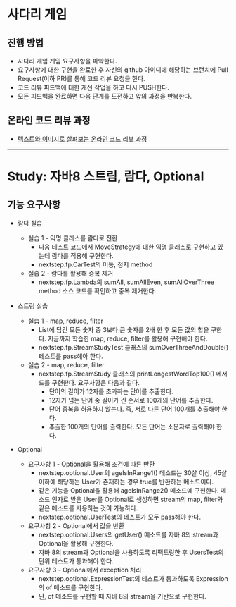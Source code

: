 # 사다리 게임
## 진행 방법
* 사다리 게임 게임 요구사항을 파악한다.
* 요구사항에 대한 구현을 완료한 후 자신의 github 아이디에 해당하는 브랜치에 Pull Request(이하 PR)를 통해 코드 리뷰 요청을 한다.
* 코드 리뷰 피드백에 대한 개선 작업을 하고 다시 PUSH한다.
* 모든 피드백을 완료하면 다음 단계를 도전하고 앞의 과정을 반복한다.

## 온라인 코드 리뷰 과정
* [텍스트와 이미지로 살펴보는 온라인 코드 리뷰 과정](https://github.com/nextstep-step/nextstep-docs/tree/master/codereview)

* * *

# Study: 자바8 스트림, 람다, Optional

## 기능 요구사항

* 람다 실습
  * 실습 1 - 익명 클래스를 람다로 전환
    * 다음 테스트 코드에서 MoveStrategy에 대한 익명 클래스로 구현하고 있는데 람다를 적용해 구현한다.
    * nextstep.fp.CarTest의 이동, 정지 method
  * 실습 2 - 람다를 활용해 중복 제거
    * nextstep.fp.Lambda의 sumAll, sumAllEven, sumAllOverThree method 소스 코드를 확인하고 중복 제거한다.

* 스트림 실습
  * 실습 1 - map, reduce, filter 
    * List에 담긴 모든 숫자 중 3보다 큰 숫자를 2배 한 후 모든 값의 합을 구한다. 지금까지 학습한 map, reduce, filter를 활용해 구현해야 한다.
    * nextstep.fp.StreamStudyTest 클래스의 sumOverThreeAndDouble() 테스트를 pass해야 한다.
  * 실습 2 - map, reduce, filter
    * nextstep.fp.StreamStudy 클래스의 printLongestWordTop100() 메서드를 구현한다. 요구사항은 다음과 같다.
      * 단어의 길이가 12자를 초과하는 단어를 추출한다.
      * 12자가 넘는 단어 중 길이가 긴 순서로 100개의 단어를 추출한다.
      * 단어 중복을 허용하지 않는다. 즉, 서로 다른 단어 100개를 추출해야 한다.
      * 추출한 100개의 단어를 출력한다. 모든 단어는 소문자로 출력해야 한다.

* Optional
  * 요구사항 1 - Optional을 활용해 조건에 따른 반환
    * nextstep.optional.User의 ageIsInRange1() 메소드는 30살 이상, 45살 이하에 해당하는 User가 존재하는 경우 true를 반환하는 메소드이다.
    * 같은 기능을 Optional을 활용해 ageIsInRange2() 메소드에 구현한다. 메소드 인자로 받은 User를 Optional로 생성하면 stream의 map, filter와 같은 메소드를 사용하는 것이 가능하다.
    * nextstep.optional.UserTest의 테스트가 모두 pass해야 한다.
  * 요구사항 2 - Optional에서 값을 반환
    * nextstep.optional.Users의 getUser() 메소드를 자바 8의 stream과 Optional을 활용해 구현한다.
    * 자바 8의 stream과 Optional을 사용하도록 리팩토링한 후 UsersTest의 단위 테스트가 통과해야 한다.
  * 요구사항 3 - Optional에서 exception 처리
    * nextstep.optional.ExpressionTest의 테스트가 통과하도록 Expression의 of 메소드를 구현한다.
    * 단, of 메소드를 구현할 때 자바 8의 stream을 기반으로 구현한다.
